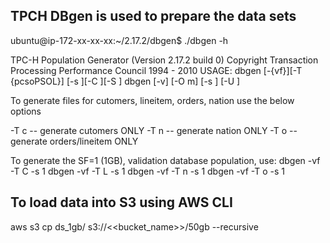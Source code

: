 ## TPCH DBgen is used to prepare the data sets

ubuntu@ip-172-xx-xx-xx:~/2.17.2/dbgen$ ./dbgen -h

TPC-H Population Generator (Version 2.17.2 build 0)
Copyright Transaction Processing Performance Council 1994 - 2010
USAGE:
dbgen [-{vf}][-T {pcsoPSOL}]
        [-s <scale>][-C <procs>][-S <step>]
        dbgen [-v] [-O m] [-s <scale>] [-U <updates>]

To generate files for cutomers, lineitem, orders, nation use the below options

-T c   -- generate cutomers ONLY
-T n   -- generate nation ONLY
-T o   -- generate orders/lineitem ONLY

To generate the SF=1 (1GB), validation database population, use:
        dbgen -vf -T C -s 1
        dbgen -vf -T L -s 1
        dbgen -vf -T n -s 1
        dbgen -vf -T o -s 1

## To load data into S3 using AWS CLI
  aws s3 cp ds_1gb/ s3://<<bucket_name>>/50gb --recursive 
  
  
